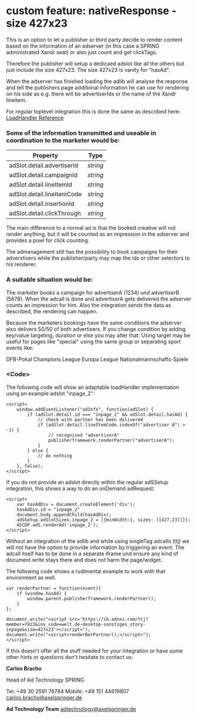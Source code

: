 # custom feature: nativeResponse - size 427x23
This is an option to let a publisher or third party decide to render content based on the information of an adserver 
(in this case a SPRING administrated Xandr seat) or also just count and get clickTags.

Therefore the publisher will setup a dedicaed adslot like all the others but just include the size 427x23.
The size 427x23 is vanity for "hasAd".

When the adserver has finished loading the adlib will analyse the response and tell the publishers page 
additional information he can use for rendering on his side as e.g. there will be advertiserIds or the name of the Xandr lineitem.

For regular toplevel integration this is done the same as described here:
[LoadHandler Reference](../publisher-loadHandler-reference.md)

### Some of the information transmitted and useable in coordination to the marketer would be:

Property | Type 
--- | --- 
adSlot.detail.advertiserId | *string*
adSlot.detail.campaignId | *string*
adSlot.detail.lineItemId | *string*
adSlot.detail.lineItemCode | *string*
adSlot.detail.insertionId | *string*
adSlot.detail.clickThrough | *string*

The main difference to a normal ad is that the booked creative will not render anything,
but it will be counted as an impression in the adserver and provides a pixel for click counting. 

The admanagement still has the possibility to book campaigns for their adverstisers
while the publisher/party may map the ids or other selectors to his renderer.

### A suitable situation would be:

The marketer books a campaign for advertiserA (1234) und advertiserB (5678).
When the adcall is done and advertiserA gets delivered the adserver counts an impression for him.
Also the integration sends the data as described, the rendering can happen.

Because the marketers bookings have the same conditions the adserver also delivers 50/50 of both advertisers.
If you change condition by adding key/value targeting, duration or else you may alter that.
Using target may be useful for pages like "special" using the same group or separating sport events like:
                                
DFB-Pokal
Champions League
Europa League
Nationalmannschafts-Spiele


### <Code\>
The following code will show an adaptable loadHandler implementation using an example adslot "inpage_2":

```
<script>
    window.addEventListener("adInfo", function(adSlot) {
        if (adSlot.detail.id === "inpage_2" && adSlot.detail.hasAd) {
            // check with partner has been delivered
            if (adSlot.detail.lineItemCode.indexOf("advertiser A") > -1) {
                // recognised "advertiserA" 
                publisherframework.renderPartner("advertiserA");
            }
        } else {
            // do nothing
        }
    }, false);
</script>
```

If you do not provide an adslot directly within the regular adSSetup integration,
this shows a way to do an onDemand adRequest:

```
<script>
    var hasAdDiv = document.createElement('div');
    hasAdDiv.id = "inpage_2"
    document.body.appendChild(hasAdDiv);
    adSSetup.adSlotSizes.inpage_2 = [{minWidth:1, sizes: [[427,23]]}];
    ASCDP.adS.renderAd('inpage_2');
</script>
```

Without an integration of the adlib and while using singleTag adcalls (ttj) 
we will not have the option to provide information by triggering an event.
The adcall itself has to be done in a separate iframe und ensure any kind of document.write
stays there and does not harm the page/widget.

The following code shows a rudimental example to work with that environment as well.

```<script>
var renderPartner = function(event){
    if (window.hasAd) {
        window.parent.publisherframework.renderPartner();
    }
};

document.write("<script src='https://ib.adnxs.com/ttj?member=7823&inv_code=welt.de-desktop-sonstiges_story-inpage&size=427x23'></script>");
document.write("<script>renderBetPartner();</script>");
</script>
```

If this doesn't offer all the stuff needed for your integration or have some other hints or questions
don't hesitate to contact us:


__Carlos Bracho__
 
  Head of Ad Technology
  SPRING
  
  Tel: +49 30 2591 76784
  Mobile: +49 151 44619807 
  carlos.bracho@axelspringer.de

__Ad Technology Team__
  adtechnology@axelspringer.de
  